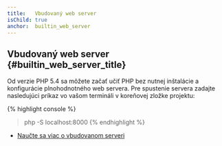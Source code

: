 ```yaml
---
title:   Vbudovaný web server
isChild: true
anchor:  builtin_web_server
---
```


## Vbudovaný web server {#builtin_web_server_title}

Od verzie PHP 5.4 sa môžete začať učiť PHP bez nutnej inštalácie a konfigurácie plnohodnotného web servera.
Pre spustenie servera zadajte nasledujúci príkaz vo vašom termináli v koreňovej zložke projektu:

{% highlight console %}
> php -S localhost:8000
{% endhighlight %}

* [Naučte sa viac o vbudovanom serveri][cli-server]

[cli-server]: http://php.net/features.commandline.webserver
